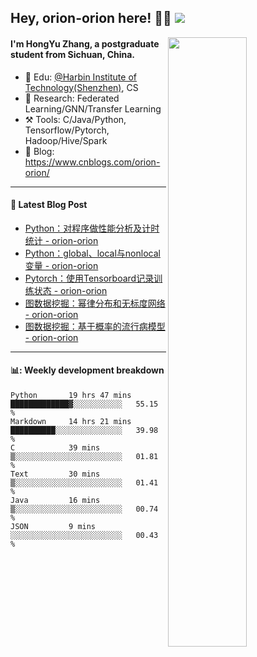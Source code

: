 <!--
 * @Descripttion: 
 * @Version: 1.0
 * @Author: ZhangHongYu
 * @Date: 2022-03-13 11:15:04
 * @LastEditors: ZhangHongYu
 * @LastEditTime: 2022-07-03 14:37:10
-->
## Hey, orion-orion here! 👋🏻  ![](https://komarev.com/ghpvc/?username=orion-orion)


<img align="right" src="https://github-readme-stats.vercel.app/api?username=orion-orion&show_icons=true&hide_border=true" width="50%">

#### I'm HongYu Zhang, a postgraduate student from Sichuan, China.
- 🏫 Edu: [@Harbin Institute of Technology(Shenzhen)](https://www.hitsz.edu.cn/index.html), CS
- 🔭 Research: Federated Learning/GNN/Transfer Learning
- ⚒️ Tools: C/Java/Python, Tensorflow/Pytorch, Hadoop/Hive/Spark
- 📗 Blog: https://www.cnblogs.com/orion-orion/ 

___

#### 📕  Latest Blog Post 
<!-- BLOG-POST-LIST:START -->
- [Python：对程序做性能分析及计时统计 - orion-orion](https://www.cnblogs.com/orion-orion/p/16930169.html)
- [Python：global、local与nonlocal变量 - orion-orion](https://www.cnblogs.com/orion-orion/p/16928820.html)
- [Pytorch：使用Tensorboard记录训练状态 - orion-orion](https://www.cnblogs.com/orion-orion/p/16928235.html)
- [图数据挖掘：幂律分布和无标度网络 - orion-orion](https://www.cnblogs.com/orion-orion/p/16861602.html)
- [图数据挖掘：基于概率的流行病模型 - orion-orion](https://www.cnblogs.com/orion-orion/p/16859325.html)
<!-- BLOG-POST-LIST:END -->

____

#### 📊: Weekly development breakdown
<!--START_SECTION:waka-->

```text
Python       19 hrs 47 mins  █████████████▓░░░░░░░░░░░   55.15 %
Markdown     14 hrs 21 mins  ██████████░░░░░░░░░░░░░░░   39.98 %
C            39 mins         ▒░░░░░░░░░░░░░░░░░░░░░░░░   01.81 %
Text         30 mins         ▒░░░░░░░░░░░░░░░░░░░░░░░░   01.41 %
Java         16 mins         ▒░░░░░░░░░░░░░░░░░░░░░░░░   00.74 %
JSON         9 mins          ░░░░░░░░░░░░░░░░░░░░░░░░░   00.43 %
```

<!--END_SECTION:waka-->













